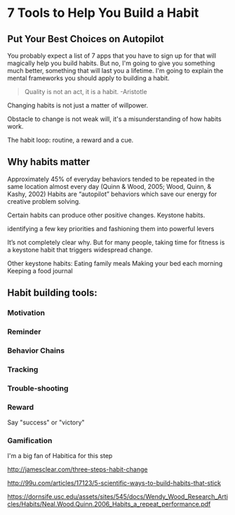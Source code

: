 # 7 Tools to Help You Build a Habit

## Put Your Best Choices on Autopilot
You probably expect a list of 7 apps that you have to sign up for that will magically help you build habits. But no, I'm going to give you something much better, something that will last you a lifetime. I'm going to explain the mental frameworks you should apply to building a habit.

> Quality is not an act, it is a habit. -Aristotle

Changing habits is not just a matter of willpower.

Obstacle to change is not weak will, it's a misunderstanding of how habits work.

The habit loop: routine, a reward and a cue.

## Why habits matter
Approximately 45% of everyday behaviors
tended to be repeated in the same location almost every day
(Quinn & Wood, 2005; Wood, Quinn, & Kashy, 2002)
Habits are “autopilot” behaviors which save our energy for creative problem solving.


Certain habits can produce other positive changes. Keystone habits.

identifying a few key priorities and fashioning them into powerful levers

It’s not completely clear why. But for many people, taking time for fitness is a keystone habit that triggers widespread change.


Other keystone habits:
Eating family meals
Making your bed each morning
Keeping a food journal

## Habit building tools:

### Motivation

### Reminder

### Behavior Chains

### Tracking

### Trouble-shooting

### Reward
Say "success" or "victory"

### Gamification


I'm a big fan of Habitica for this step




http://jamesclear.com/three-steps-habit-change

http://99u.com/articles/17123/5-scientific-ways-to-build-habits-that-stick

https://dornsife.usc.edu/assets/sites/545/docs/Wendy_Wood_Research_Articles/Habits/Neal.Wood.Quinn.2006_Habits_a_repeat_performance.pdf
